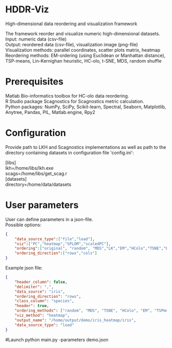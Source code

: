 # HDDR-Viz
High-dimensional data reordering and visualization framework

The framework reorder and visualize numeric high-dimensional datasets. <br />
Input: numeric data (csv-file) <br />
Output: reordered data (csv-file), visualization image (png-file) <br />
Visualization methods: parallel coordinates, scatter plots matrix, heatmap <br />
Reordering methods: EM-ordering (using Euclidean or Manhattan distance), TSP-means, Lin-Kernighan heuristic, HC-olo, t-SNE, MDS, random shuffle

# Prerequisites
Matlab Bio-informatics toolbox for HC-olo data reordering. <br />
R Studio package Scagnostics for Scagnostics metric calculation. <br />
Python packages: NumPy, SciPy, Scikit-learn, Spectral, Seaborn, Matplotlib, Anytree, Pandas, PIL, Matlab.engine, Rpy2

# Configuration
Provide path to LKH and Scagnostics implementations as well as path to the directory containing datasets in configuration file 'config.ini':

[libs] <br />
lkh=/home/libs/lkh.exe <br />
scags=/home/libs/get_scag.r <br />
[datasets] <br />
directory=/home/data/datasets

# User parameters
User can define parameters in a json-file. <br />
Possible options:<br />
```json
{
    "data_source_type":["file","load"], 
    "viz":["PC","heatmap","SPLOM","scaledPC"],
    "ordering":["original", "random", "MDS","LK","EM","HColo","TSNE","EMmanhattan"],
    "ordering_direction":["rows","cols"]
}
```

Example json file: <br />
```json
{
    "header_column": false, 
    "delimiter": ",", 
    "data_source": "iris", 
    "ordering_direction": "rows",
    "class_column": "species", 
    "header": true, 
    "ordering_methods": ["random", "MDS", "TSNE", "HColo", "EM", "TSPmeans", "LK"], 
    "viz_method": "heatmap", 
    "output_name": "/home/output/demo/iris_heatmap/iris", 
    "data_source_type": "load"
}  
```

#Launch 
python main.py -parameters demo.json
